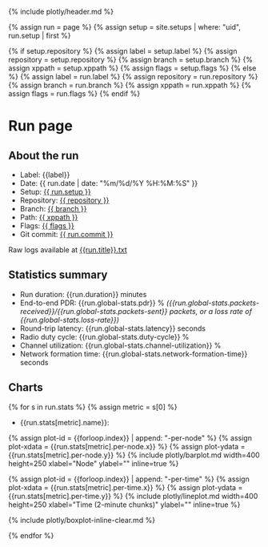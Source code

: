 {% include plotly/header.md %}

{% assign run = page %}
{% assign setup = site.setups | where: "uid", run.setup | first %}

{% if setup.repository %}
{% assign label = setup.label %}
{% assign repository = setup.repository %}
{% assign branch = setup.branch %}
{% assign xppath = setup.xppath %}
{% assign flags = setup.flags %}
{% else %}
{% assign label = run.label %}
{% assign repository = run.repository %}
{% assign branch = run.branch %}
{% assign xppath = run.xppath %}
{% assign flags = run.flags %}
{% endif %}

# Run page

## About the run
* Label: {{label}}
* Date: {{ run.date | date: "%m/%d/%Y %H:%M:%S" }}
* Setup: [{{ run.setup }}]({{setup.url}})
* Repository: [{{ repository }}](https://github.com/{{repository}})
* Branch: [{{ branch }}](https://github.com/{{repository}}/tree/{{branch}})
* Path: [{{ xppath }}](https://github.com/{{repository}}/tree/{{branch}}/{{xppath}})
* Flags: [{{ flags }}](https://github.com/{{repository}}/tree/{{branch}}/{{xppath}}/Makefile)
* Git commit: [{{ run.commit }}](https://github.com/{{run.repository}}/tree/{{run.commit}})

Raw logs available at [{{run.title}}.txt](/logs/{{run.title}}.txt)

## Statistics summary

* Run duration: {{run.duration}} minutes
* End-to-end PDR: {{run.global-stats.pdr}} % *({{run.global-stats.packets-received}}/{{run.global-stats.packets-sent}} packets, or a loss rate of {{run.global-stats.loss-rate}})*
* Round-trip latency: {{run.global-stats.latency}} seconds
* Radio duty cycle: {{run.global-stats.duty-cycle}} %
* Channel utilization: {{run.global-stats.channel-utilization}} %
* Network formation time: {{run.global-stats.network-formation-time}} seconds

## Charts

{% for s in run.stats %}
{% assign metric = s[0] %}
* {{run.stats[metric].name}}:

{% assign plot-id = {{forloop.index}} | append: "-per-node" %}
{% assign plot-xdata = {{run.stats[metric].per-node.x}} %}
{% assign plot-ydata = {{run.stats[metric].per-node.y}} %}
{% include plotly/barplot.md width=400 height=250 xlabel="Node" ylabel="" inline=true %}

{% assign plot-id = {{forloop.index}} | append: "-per-time" %}
{% assign plot-xdata = {{run.stats[metric].per-time.x}} %}
{% assign plot-ydata = {{run.stats[metric].per-time.y}} %}
{% include plotly/lineplot.md width=400 height=250 xlabel="Time (2-minute chunks)" ylabel="" inline=true %}

{% include plotly/boxplot-inline-clear.md %}

{% endfor %}
